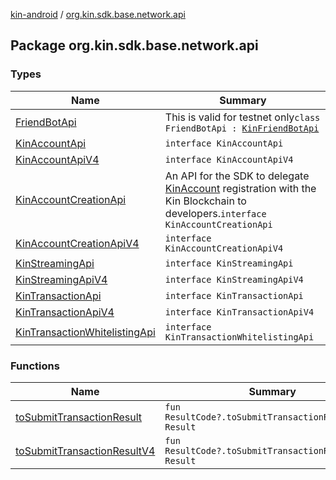 [kin-android](../index.md) / [org.kin.sdk.base.network.api](./index.md)

## Package org.kin.sdk.base.network.api

### Types

| Name | Summary |
|---|---|
| [FriendBotApi](-friend-bot-api/index.md) | This is valid for testnet only`class FriendBotApi : `[`KinFriendBotApi`](../org.kin.sdk.base.network.api.horizon/-kin-friend-bot-api/index.md) |
| [KinAccountApi](-kin-account-api/index.md) | `interface KinAccountApi` |
| [KinAccountApiV4](-kin-account-api-v4/index.md) | `interface KinAccountApiV4` |
| [KinAccountCreationApi](-kin-account-creation-api/index.md) | An API for the SDK to delegate [KinAccount](../org.kin.sdk.base.models/-kin-account/index.md) registration with the Kin Blockchain to developers.`interface KinAccountCreationApi` |
| [KinAccountCreationApiV4](-kin-account-creation-api-v4/index.md) | `interface KinAccountCreationApiV4` |
| [KinStreamingApi](-kin-streaming-api/index.md) | `interface KinStreamingApi` |
| [KinStreamingApiV4](-kin-streaming-api-v4/index.md) | `interface KinStreamingApiV4` |
| [KinTransactionApi](-kin-transaction-api/index.md) | `interface KinTransactionApi` |
| [KinTransactionApiV4](-kin-transaction-api-v4/index.md) | `interface KinTransactionApiV4` |
| [KinTransactionWhitelistingApi](-kin-transaction-whitelisting-api/index.md) | `interface KinTransactionWhitelistingApi` |

### Functions

| Name | Summary |
|---|---|
| [toSubmitTransactionResult](to-submit-transaction-result.md) | `fun ResultCode?.toSubmitTransactionResult(): Result` |
| [toSubmitTransactionResultV4](to-submit-transaction-result-v4.md) | `fun ResultCode?.toSubmitTransactionResultV4(): Result` |
